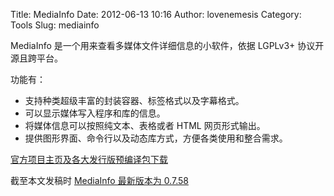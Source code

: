 Title: MediaInfo
Date: 2012-06-13 10:16
Author: lovenemesis
Category: Tools
Slug: mediainfo

MediaInfo 是一个用来查看多媒体文件详细信息的小软件，依据 LGPLv3+
协议开源且跨平台。

功能有：

-   支持种类超级丰富的封装容器、标签格式以及字幕格式。
-   可以显示媒体写入程序和库的信息。
-   将媒体信息可以按照纯文本、表格或者 HTML 网页形式输出。
-   提供图形界面、命令行以及动态库方式，方便各类使用和整合需求。

[官方项目主页及各大发行版预编译包下载](http://mediainfo.sourceforge.net/)

截至本文发稿时 [MediaInfo 最新版本为
0.7.58](http://mediainfo.sourceforge.net/Log)
